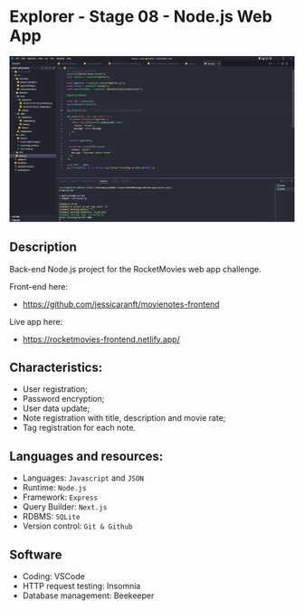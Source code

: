 # Explorer - Stage 08 - Node.js Web App

![preview](https://github.com/jessicaranft/movienotes-backend/blob/main/.github/preview.png)

## Description
Back-end Node.js project for the RocketMovies web app challenge.

Front-end here:
- https://github.com/jessicaranft/movienotes-frontend

Live app here:
- https://rocketmovies-frontend.netlify.app/

## Characteristics:
- User registration;
- Password encryption;
- User data update;
- Note registration with title, description and movie rate;
- Tag registration for each note.

## Languages and resources:

- Languages: `Javascript` and `JSON`
- Runtime: `Node.js`
- Framework: `Express`
- Query Builder: `Next.js`
- RDBMS: `SQLite`
- Version control: `Git & Github`

## Software

- Coding: VSCode
- HTTP request testing: Insomnia
- Database management: Beekeeper
